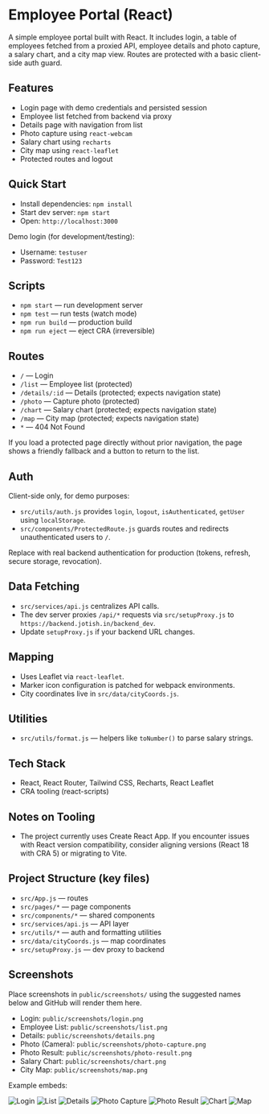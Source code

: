# Employee Portal (React)

A simple employee portal built with React. It includes login, a table of employees fetched from a proxied API, employee details and photo capture, a salary chart, and a city map view. Routes are protected with a basic client-side auth guard.

## Features

- Login page with demo credentials and persisted session
- Employee list fetched from backend via proxy
- Details page with navigation from list
- Photo capture using `react-webcam`
- Salary chart using `recharts`
- City map using `react-leaflet`
- Protected routes and logout

## Quick Start

- Install dependencies: `npm install`
- Start dev server: `npm start`
- Open: `http://localhost:3000`

Demo login (for development/testing):
- Username: `testuser`
- Password: `Test123`

## Scripts

- `npm start` — run development server
- `npm test` — run tests (watch mode)
- `npm run build` — production build
- `npm run eject` — eject CRA (irreversible)

## Routes

- `/` — Login
- `/list` — Employee list (protected)
- `/details/:id` — Details (protected; expects navigation state)
- `/photo` — Capture photo (protected)
- `/chart` — Salary chart (protected; expects navigation state)
- `/map` — City map (protected; expects navigation state)
- `*` — 404 Not Found

If you load a protected page directly without prior navigation, the page shows a friendly fallback and a button to return to the list.

## Auth

Client-side only, for demo purposes:
- `src/utils/auth.js` provides `login`, `logout`, `isAuthenticated`, `getUser` using `localStorage`.
- `src/components/ProtectedRoute.js` guards routes and redirects unauthenticated users to `/`.

Replace with real backend authentication for production (tokens, refresh, secure storage, revocation).

## Data Fetching

- `src/services/api.js` centralizes API calls.
- The dev server proxies `/api/*` requests via `src/setupProxy.js` to `https://backend.jotish.in/backend_dev`.
- Update `setupProxy.js` if your backend URL changes.

## Mapping

- Uses Leaflet via `react-leaflet`.
- Marker icon configuration is patched for webpack environments.
- City coordinates live in `src/data/cityCoords.js`.

## Utilities

- `src/utils/format.js` — helpers like `toNumber()` to parse salary strings.

## Tech Stack

- React, React Router, Tailwind CSS, Recharts, React Leaflet
- CRA tooling (react-scripts)

## Notes on Tooling

- The project currently uses Create React App. If you encounter issues with React version compatibility, consider aligning versions (React 18 with CRA 5) or migrating to Vite.

## Project Structure (key files)

- `src/App.js` — routes
- `src/pages/*` — page components
- `src/components/*` — shared components
- `src/services/api.js` — API layer
- `src/utils/*` — auth and formatting utilities
- `src/data/cityCoords.js` — map coordinates
- `src/setupProxy.js` — dev proxy to backend

## Screenshots

Place screenshots in `public/screenshots/` using the suggested names below and GitHub will render them here.

- Login: `public/screenshots/login.png`
- Employee List: `public/screenshots/list.png`
- Details: `public/screenshots/details.png`
- Photo (Camera): `public/screenshots/photo-capture.png`
- Photo Result: `public/screenshots/photo-result.png`
- Salary Chart: `public/screenshots/chart.png`
- City Map: `public/screenshots/map.png`

Example embeds:

![Login](public/screenshots/login.png)
![List](public/screenshots/list.png)
![Details](public/screenshots/details.png)
![Photo Capture](public/screenshots/photo-capture.png)
![Photo Result](public/screenshots/photo-result.png)
![Chart](public/screenshots/chart.png)
![Map](public/screenshots/map.png)
